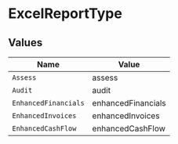 # ExcelReportType


## Values

| Name                 | Value                |
| -------------------- | -------------------- |
| `Assess`             | assess               |
| `Audit`              | audit                |
| `EnhancedFinancials` | enhancedFinancials   |
| `EnhancedInvoices`   | enhancedInvoices     |
| `EnhancedCashFlow`   | enhancedCashFlow     |
